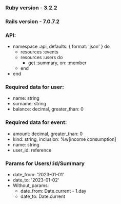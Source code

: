### Ruby version - 3.2.2
### Rails version - 7.0.7.2

### API:
* namespace :api, defaults: { format: 'json' } do
  + resources :events
  + resources :users do
     + get :summary, on: :member
  + end
* end

### Required data for user:
* name: string
* surname: string
* balance: decimal, greater_than: 0

### Required data for event:
* amount: decimal, greater_than: 0
* kind: string, inclusion: %w[income consumption]
* name: string
* user_id: reference

### Params for Users/:id/Summary
* date_from: '2023-01-01'
* date_to: '2023-01-02'
* Without_params:
  + date_from: Date.current - 1.day
  + date_to: Date.current
